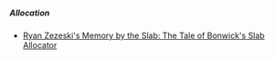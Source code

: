 ##### Allocation

- [Ryan Zezeski's Memory by the Slab: The Tale of Bonwick's Slab Allocator](https://www.youtube.com/watch?v=UQVd9mZr-jI)
